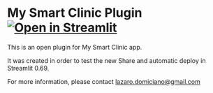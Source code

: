 # My Smart Clinic Plugin [![Open in Streamlit](https://static.streamlit.io/badges/streamlit_badge_black_white.svg)](https://share.streamlit.io/lazaropd/msc/main)

This is an open plugin for My Smart Clinic app.

It was created in order to test the new Share and automatic deploy in Streamlit 0.69.

For more information, please contact lazaro.domiciano@gmail.com